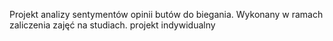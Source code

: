 Projekt analizy sentymentów opinii butów do biegania. Wykonany w ramach zaliczenia zajęć na studiach. projekt indywidualny

